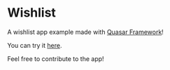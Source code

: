 # Wishlist

A wishlist app example made with [Quasar Framework](https://quasar-framework.org/)!

You can try it [here](https://wishlist-quasar.netlify.com).

Feel free to contribute to the app!